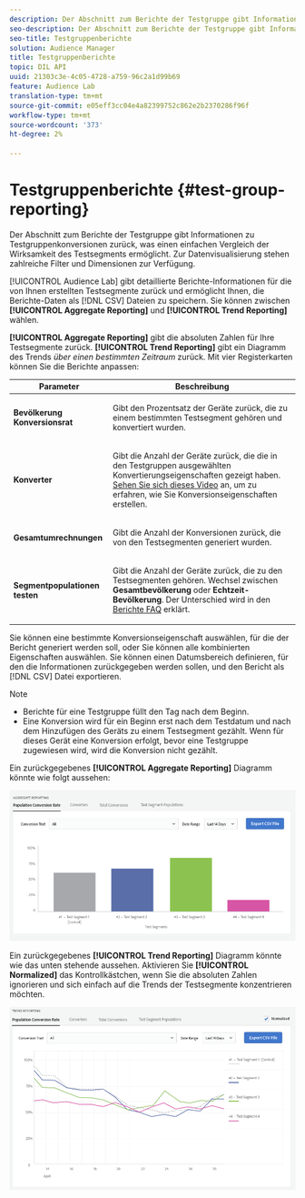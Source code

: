 ```yaml
---
description: Der Abschnitt zum Berichte der Testgruppe gibt Informationen zu Testgruppenkonversionen zurück, was einen einfachen Vergleich der Wirksamkeit des Testsegments ermöglicht. Zur Datenvisualisierung stehen zahlreiche Filter und Dimensionen zur Verfügung.
seo-description: Der Abschnitt zum Berichte der Testgruppe gibt Informationen zu Testgruppenkonversionen zurück, was einen einfachen Vergleich der Wirksamkeit des Testsegments ermöglicht. Zur Datenvisualisierung stehen zahlreiche Filter und Dimensionen zur Verfügung.
seo-title: Testgruppenberichte
solution: Audience Manager
title: Testgruppenberichte
topic: DIL API
uuid: 21303c3e-4c05-4728-a759-96c2a1d99b69
feature: Audience Lab
translation-type: tm+mt
source-git-commit: e05eff3cc04e4a82399752c862e2b2370286f96f
workflow-type: tm+mt
source-wordcount: '373'
ht-degree: 2%

---
```



# Testgruppenberichte {#test-group-reporting}

Der Abschnitt zum Berichte der Testgruppe gibt Informationen zu Testgruppenkonversionen zurück, was einen einfachen Vergleich der Wirksamkeit des Testsegments ermöglicht. Zur Datenvisualisierung stehen zahlreiche Filter und Dimensionen zur Verfügung.

[!UICONTROL Audience Lab] gibt detaillierte Berichte-Informationen für die von Ihnen erstellten Testsegmente zurück und ermöglicht Ihnen, die Berichte-Daten als [!DNL CSV] Dateien zu speichern. Sie können zwischen **[!UICONTROL Aggregate Reporting]** und **[!UICONTROL Trend Reporting]** wählen.

**[!UICONTROL Aggregate Reporting]** gibt die absoluten Zahlen für Ihre Testsegmente zurück. **[!UICONTROL Trend Reporting]** gibt ein Diagramm des Trends *über einen bestimmten Zeitraum* zurück. Mit vier Registerkarten können Sie die Berichte anpassen:

<table id="table_446384AE9A36408A9C570CB7DB72C3D6"> 
 <thead> 
  <tr> 
   <th colname="col1" class="entry"> Parameter </th> 
   <th colname="col2" class="entry"> Beschreibung </th> 
  </tr> 
 </thead>
 <tbody> 
  <tr> 
   <td colname="col1"> <p> <b><span class="uicontrol"> Bevölkerung Konversionsrat</span></b> </p> </td> 
   <td colname="col2"> <p>Gibt den Prozentsatz der Geräte zurück, die zu einem bestimmten Testsegment gehören und konvertiert wurden. </p> </td> 
  </tr> 
  <tr> 
   <td colname="col1"> <p> <b><span class="uicontrol"> Konverter</span></b> </p> </td> 
   <td colname="col2"> <p>Gibt die Anzahl der Geräte zurück, die die in den Testgruppen ausgewählten Konvertierungseigenschaften gezeigt haben. <a href="https://helpx.adobe.com/audience-manager/kt/using/creating-conversion-traits-feature-video-use.html" format="https" scope="external"> Sehen Sie sich dieses Video</a> an, um zu erfahren, wie Sie Konversionseigenschaften erstellen. </p> </td> 
  </tr> 
  <tr> 
   <td colname="col1"> <p> <b><span class="uicontrol"> Gesamtumrechnungen</span></b> </p> </td> 
   <td colname="col2"> <p>Gibt die Anzahl der Konversionen zurück, die von den Testsegmenten generiert wurden. </p> </td> 
  </tr> 
  <tr> 
   <td colname="col1"> <p> <b><span class="uicontrol"> Segmentpopulationen testen</span></b> </p> </td> 
   <td colname="col2"> <p>Gibt die Anzahl der Geräte zurück, die zu den Testsegmenten gehören. Wechsel zwischen <b><span class="uicontrol"> Gesamtbevölkerung</span></b> oder <b><span class="uicontrol"> Echtzeit-Bevölkerung</span></b>. Der Unterschied wird in den <a href="../../faq/faq-reporting.md"> Berichte FAQ</a> erklärt. </p> </td>
  </tr>
 </tbody>
</table>

Sie können eine bestimmte Konversionseigenschaft auswählen, für die der Bericht generiert werden soll, oder Sie können alle kombinierten Eigenschaften auswählen. Sie können einen Datumsbereich definieren, für den die Informationen zurückgegeben werden sollen, und den Bericht als [!DNL CSV] Datei exportieren.

>[!NOTE]
>
>* Berichte für eine Testgruppe füllt den Tag nach dem Beginn.
>* Eine Konversion wird für ein Beginn erst nach dem Testdatum und nach dem Hinzufügen des Geräts zu einem Testsegment gezählt. Wenn für dieses Gerät eine Konversion erfolgt, bevor eine Testgruppe zugewiesen wird, wird die Konversion nicht gezählt.


Ein zurückgegebenes **[!UICONTROL Aggregate Reporting]** Diagramm könnte wie folgt aussehen:

![](assets/aggregate-reporting.PNG)

Ein zurückgegebenes **[!UICONTROL Trend Reporting]** Diagramm könnte wie das unten stehende aussehen. Aktivieren Sie **[!UICONTROL Normalized]** das Kontrollkästchen, wenn Sie die absoluten Zahlen ignorieren und sich einfach auf die Trends der Testsegmente konzentrieren möchten.

![](assets/trend-reporting.PNG)